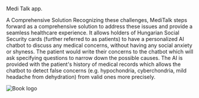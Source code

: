 Medi Talk app.

A Comprehensive Solution
Recognizing these challenges, MediTalk steps forward as a comprehensive solution to address these issues and provide a seamless healthcare experience. It allows holders of Hungarian Social Security cards (further referred to as patients) to have a personalized AI chatbot to discuss any medical concerns, without having any social anxiety or shyness. The patient would write their concerns to the chatbot which will ask specifying questions to narrow down the possible causes. The AI is provided with the patient's history of medical records which allows the chatbot to detect false concerns (e.g. hypochondria, cyberchondria, mild headache from dehydration) from valid ones more precisely.

![Book logo](/medi_talk/assets/docs/Screenshot_1.png)
